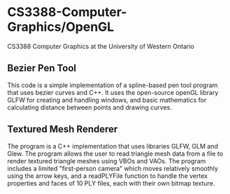 # CS3388-Computer-Graphics/OpenGL

CS3388 Computer Graphics at the University of Western Ontario

## Bezier Pen Tool
This code is a simple implementation of a spline-based pen tool program that uses bezier curves and C++. It uses the open-source openGL library GLFW for creating and handling windows, and basic mathematics for calculating distance between points and drawing curves.


## Textured Mesh Renderer
The program is a C++ implementation that uses libraries GLFW, GLM and Glew. The program allows the user to read triangle mesh data from a file to render textured triangle meshes using VBOs and VAOs. The program includes a limited "first-person camera" which moves relatively smoothly using the arrow keys, and a readPLYFile function to handle the vertex properties and faces of 10 PLY files, each with their own bitmap texture.
